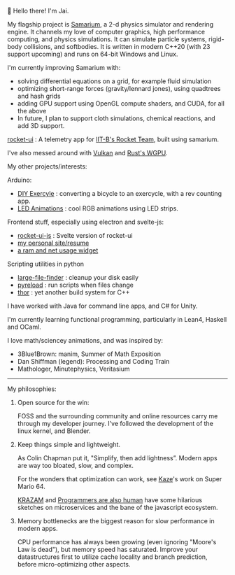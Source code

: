 👋 Hello there! I'm Jai.

My flagship project is [Samarium](https://github.com/jjbel/samarium), a 2-d physics simulator and rendering engine. It channels my love of computer graphics, high performance computing, and physics simulations. It can simulate particle systems, rigid-body collisions, and softbodies. It is written in modern C++20 (with 23 support upcoming) and runs on 64-bit Windows and Linux.

I'm currently improving Samarium with:
- solving differential equations on a grid, for example fluid simulation
- optimizing short-range forces (gravity/lennard jones), using quadtrees and hash grids
- adding GPU support using OpenGL compute shaders, and CUDA, for all the above
- In future, I plan to support cloth simulations, chemical reactions, and add 3D support.


[rocket-ui](https://github.com/jjbel/rocket-ui) : A telemetry app for [IIT-B's Rocket Team](https://iitbrocketteam.in/), built using samarium.

I've also messed around with [Vulkan](https://github.com/jjbel/HelloVulkan) and [Rust's WGPU](https://github.com/jjbel/learning-wgpu).

My other projects/interests:

Arduino:
- [DIY Exercyle](https://github.com/jjbel/exercycle) : converting a bicycle to an exercycle, with a rev counting app.
- [LED Animations](https://github.com/jjbel/ArduinoLED) : cool RGB animations using LED strips.

Frontend stuff, especially using electron and svelte-js:
- [rocket-ui-js](https://github.com/jjbel/rocket-ui-js) : Svelte version of rocket-ui
- [my personal site/resume](https://github.com/jjbel/resume)
- [a ram and net usage widget](https://github.com/jjbel/watcher)

Scripting utilities in python
- [large-file-finder](https://github.com/jjbel/large-file-finder) : cleanup your disk easily
- [pyreload](https://github.com/jjbel/pyreload) : run scripts when files change
- [thor](https://github.com/jjbel/thor) : yet another build system for C++

I have worked with Java for command line apps, and C# for Unity.

I'm currently learning functional programming, particularly in Lean4, Haskell and OCaml.

I love math/sciencey animations, and was inspired by: 
- 3Blue1Brown: manim, Summer of Math Exposition
- Dan Shiffman (legend): Processing and Coding Train
- Mathologer, Minutephysics, Veritasium

---

My philosophies:
1. Open source for the win:
   
    FOSS and the surrounding community and online resources carry me through my developer journey.
    I've followed the development of the linux kernel, and Blender.
3. Keep things simple and lightweight.
   
   As Colin Chapman put it, "Simplify, then add lightness”. Modern apps are way too bloated, slow, and complex.
   
   For the wonders that optimization can work, see [Kaze](https://youtu.be/Ca1hHC2EctY)'s work on Super Mario 64.
   
   [KRAZAM](https://www.youtube.com/c/KRAZAM) and [Programmers are also human](https://www.youtube.com/@programmersarealsohuman5909)
   have some hilarious sketches on microservices and the bane of the javascript ecosystem.
   
4. Memory  bottlenecks are the biggest reason for slow performance in modern apps.

   CPU performance has always been growing (even ignoring "Moore's Law is dead"), but memory speed has saturated.
   Improve your datastructures first to utilize cache locality and branch prediction, before micro-optimizing other aspects.
   
